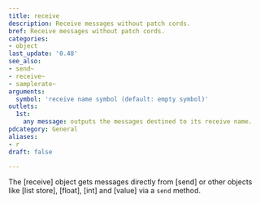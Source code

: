 ```yaml
---
title: receive
description: Receive messages without patch cords.
bref: Receive messages without patch cords.
categories:
- object
last_update: '0.48'
see_also:
- send~
- receive~
- samplerate~
arguments:
  symbol: 'receive name symbol (default: empty symbol)'
outlets:
  1st:
    any message: outputs the messages destined to its receive name.
pdcategory: General
aliases:
- r
draft: false

---
```

The [receive] object gets messages directly from [send] or other objects like [list store], [float], [int] and [value] via a `send` method.
